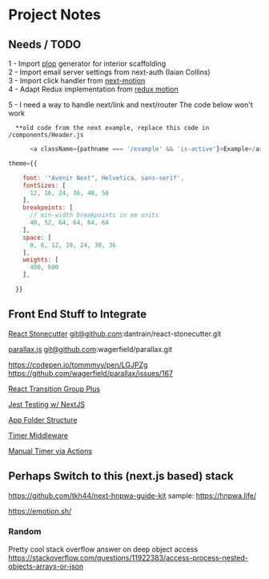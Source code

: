 # Project Notes

## Needs / TODO

  1 - Import [plop](https://github.com/amwmedia/plop) generator for interior scaffolding  
  2 - Import email server settings from next-auth (Iaian Collins)  
  3 - Import click handler from [next-motion](https://github.com/toinelin/next-motion)  
  4 - Adapt Redux implementation from [redux motion](https://github.com/bgryszko/react-motion-example.git)  

  5 - I need a way to handle next/link and next/router
      The code below won't work

      **old code from the next example, replace this code in /components/Header.js

  ```javascript
        <a className={pathname === '/example' && 'is-active'}>Example</a>
  ```

```javascript
theme={{

    font: '"Avenir Next", Helvetica, sans-serif',
    fontSizes: [
      12, 16, 24, 36, 48, 56
    ],
    breakpoints: [
      // min-width breakpoints in em units
      40, 52, 64, 64, 64, 64
    ],
    space: [
      0, 6, 12, 18, 24, 30, 36
    ],
    weights: [
      400, 600
    ],

  }}
```

## Front End Stuff to Integrate
[React Stonecutter](https://github.com/dantrain/react-stonecutter)
git@github.com:dantrain/react-stonecutter.git

[parallax.js](http://matthew.wagerfield.com/parallax/)
git@github.com:wagerfield/parallax.git

https://codepen.io/tommmyy/pen/LGJPZg
https://github.com/wagerfield/parallax/issues/167

[React Transition Group Plus](https://github.com/cheapsteak/react-transition-group-plus)

[Jest Testing w/ NextJS](https://github.com/zeit/next.js/issues/2197)

[App Folder Structure](https://medium.com/styled-components/component-folder-pattern-ee42df37ec68)

[Timer Middleware](https://gist.github.com/markerikson/ca96a82d6fdb29388aca4052a9455431)

[Manual Timer via Actions](https://www.codementor.io/imbhargav5/building-a-digital-timer-with-redux-6rwun5ey7)

## Perhaps Switch to this (next.js based) stack

https://github.com/tkh44/next-hnpwa-guide-kit
sample: https://hnpwa.life/

https://emotion.sh/

### Random

Pretty cool stack overflow answer on deep object access
https://stackoverflow.com/questions/11922383/access-process-nested-objects-arrays-or-json